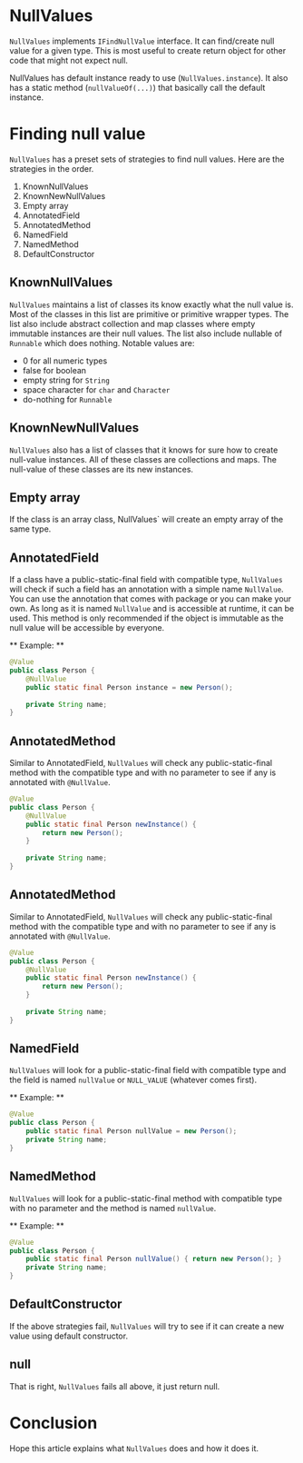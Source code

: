 # NullValues

`NullValues` implements `IFindNullValue` interface.
It can find/create null value for a given type.
This is most useful to create return object for other code that might not expect null.

NullValues has default instance ready to use (`NullValues.instance`).
It also has a static method (`nullValueOf(...)`) that basically call the default instance.

# Finding null value
`NullValues` has a preset sets of strategies to find null values.
Here are the strategies in the order.

1. KnownNullValues
2. KnownNewNullValues
3. Empty array
4. AnnotatedField
5. AnnotatedMethod
5. NamedField
6. NamedMethod
7. DefaultConstructor

## KnownNullValues
`NullValues` maintains a list of classes its know exactly what the null value is.
Most of the classes in this list are primitive or primitive wrapper types.
The list also include abstract collection and map classes where empty immutable instances are their null values.
The list also include nullable of `Runnable` which does nothing.
Notable values are:

- 0 for all numeric types
- false for boolean
- empty string for `String`
- space character for `char` and `Character`
- do-nothing for `Runnable`

## KnownNewNullValues
`NullValues` also has a list of classes that it knows for sure how to create null-value instances.
All of these classes are collections and maps.
The null-value of these classes are its new instances.

## Empty array
If the class is an array class,
	NullValues` will create an empty array of the same type. 

## AnnotatedField
If a class have a public-static-final field with compatible type,
  `NullValues` will check if such a field has an annotation with a simple name `NullValue`.
You can use the annotation that comes with package 
  or you can make your own.
As long as it is named `NullValue` and is accessible at runtime, it can be used.
This method is only recommended if the object is immutable
  as the null value will be accessible by everyone.

** Example: **
```Java
@Value
public class Person {
	@NullValue
	public static final Person instance = new Person();
	
	private String name;
}
```

## AnnotatedMethod
Similar to AnnotatedField,
  `NullValues` will check any public-static-final method with the compatible type and with no parameter to see if any is annotated with `@NullValue`.

```Java
@Value
public class Person {
	@NullValue
	public static final Person newInstance() {
		return new Person();
	}
	
	private String name;
}
```

## AnnotatedMethod
Similar to AnnotatedField,
  `NullValues` will check any public-static-final method with the compatible type and with no parameter to see if any is annotated with `@NullValue`.

```Java
@Value
public class Person {
	@NullValue
	public static final Person newInstance() {
		return new Person();
	}
	
	private String name;
}
```

## NamedField
`NullValues` will look for a public-static-final field with compatible type
  and the field is named `nullValue` or `NULL_VALUE` (whatever comes first).
  
** Example: **
```Java
@Value
public class Person {
	public static final Person nullValue = new Person();
	private String name;
}
```

## NamedMethod
`NullValues` will look for a public-static-final method with compatible type
  with no parameter and the method is named `nullValue`.
  
** Example: **
```Java
@Value
public class Person {
	public static final Person nullValue() { return new Person(); }
	private String name;
}
```

## DefaultConstructor
If the above strategies fail,
  `NullValues` will try to see if it can create a new value using default constructor.

## null
That is right, `NullValues` fails all above, it just return null.

# Conclusion
Hope this article explains what `NullValues` does and how it does it.






